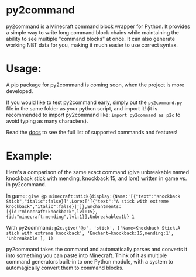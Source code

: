 # py2command
 py2command is a Minecraft command block wrapper for Python. It provides a simple way to write long command block chains while maintaining the ability to see multiple "command blocks" at once. It can also generate working NBT data for you, making it much easier to use correct syntax.
# Usage:
A pip package for py2command is coming soon, when the project is more developed.

If you would like to test py2command early, simply put the ```py2command.py``` file in the same folder as your python script, and import it! (it is recommended to import py2command like: ```import py2command as p2c``` to avoid typing as many characters).

Read the [docs](https://github.com/tbukfrc/py2command/wiki) to see the full list of supported commands and features!

# Example:
Here's a comparison of the same exact command (give unbreakable named knockback stick with mending, knockback 15, and lore) written in game vs. in py2command.

In game: `give @p minecraft:stick{display:{Name:'[{"text":"Knockback Stick","italic":false}]',Lore:['[{"text":"A stick with extreme knockback","italic":false}]']},Enchantments:[{id:"minecraft:knockback",lvl:15},{id:"minecraft:mending",lvl:1}],Unbreakable:1b} 1`

With py2command: `p2c.give('@p', 'stick', ['Name=Knockback Stick,A stick with extreme knockback', 'Enchant=knockback:15,mending:1', 'Unbreakable'], 1)`

py2command takes the command and automatically parses and converts it into something you can paste into Minecraft. Think of it as multiple command generators built-in to one Python module, with a system to automagically convert them to command blocks.
